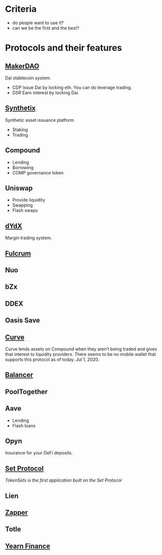 # Criteria

- do people want to use it?
- can we be the first and the best?

# Protocols and their features

## [MakerDAO](https://makerdao.com/)

Dai stablecoin system.

- CDP
  Issue Dai by locking eth. You can do leverage trading.
- DSR
  Earn interest by locking Dai.

## [Synthetix](https://www.synthetix.io/)

Synthetic asset issuance platform.

- Staking
- Trading

## Compound

- Lending
- Borrowing
- COMP governance token

## Uniswap

- Provide liquidity
- Swapping
- Flash swaps

## [dYdX](https://dydx.exchange/)

Margin trading system.

## [Fulcrum](https://fulcrum.trade/)

## Nuo

## bZx

## DDEX

## Oasis Save

## [Curve](https://www.curve.fi/)

Curve lends assets on Compound when they aren’t being traded and gives that interest to liquidity providers.
There seems to be no mobile wallet that supports this protocol as of today. Jul 1, 2020.

## [Balancer](https://balancer.finance/)

## PoolTogether

## Aave

- Lending
- Flash loans

## Opyn

Insurance for your DeFi deposits.

## [Set Protocol](https://www.tokensets.com/)

_TokenSets is the first application built on the Set Protocol_

## Lien

## [Zapper](https://zapper.fi/)

## Totle

## [Yearn Finance](https://yearn.finance/)
